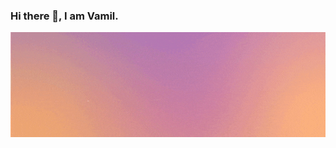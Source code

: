 ### Hi there 👋, I am Vamil.
![alt-text](https://github.com/vamgan/vamgan/blob/master/Peach%20and%20Violet%20Multicolored%20Earth%20Day%20Web%20Banner.gif)

<!--
**vamgan/vamgan** is a ✨ _special_ ✨ repository because its `README.md` (this file) appears on your GitHub profile.

Here are some ideas to get you started:

- 🔭 I’m currently working on ...
- 🌱 I’m currently learning ...
- 👯 I’m looking to collaborate on ...
- 🤔 I’m looking for help with ...
- 💬 Ask me about ...
- 📫 How to reach me: ...
- 😄 Pronouns: ...
- ⚡ Fun fact: ...
-->
